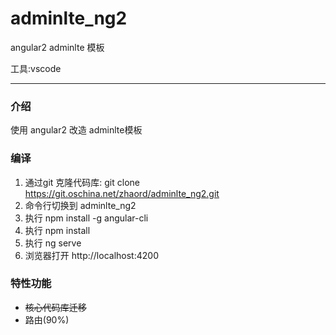 # adminlte_ng2
angular2   adminlte 模板

工具:vscode

---
### 介绍
使用 angular2 改造 adminlte模板

### 编译
1. 通过git 克隆代码库:  git clone https://git.oschina.net/zhaord/adminlte_ng2.git
2. 命令行切换到 adminlte_ng2
3. 执行 npm install -g angular-cli
4. 执行 npm install 
5. 执行 ng serve
6. 浏览器打开 http://localhost:4200

### 特性功能
* ~~核心代码库迁移~~
* 路由(90%)


